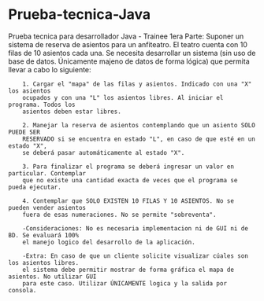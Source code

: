 # Prueba-tecnica-Java

Prueba tecnica para desarrollador Java - Trainee
1era Parte:
           Suponer un sistema de reserva de asientos para un anfiteatro. El teatro
        cuenta con 10 filas de 10 asientos cada una. Se necesita desarrollar un sistema
        (sin uso de base de datos. Únicamente majeno de datos de forma lógica) que permita
        llevar a cabo lo siguiente:
        
        1. Cargar el "mapa" de las filas y asientos. Indicado con una "X" los asientos
        ocupados y con una "L" los asientos libres. Al iniciar el programa. Todos los
        asientos deben estar libres.
        
        2. Manejar la reserva de asientos contemplando que un asiento SOLO PUEDE SER
        RESERVADO si se encuentra en estado "L", en caso de que esté en un estado "X",
        se deberá pasar automáticamente al estado "X".
        
        3. Para finalizar el programa se deberá ingresar un valor en particular. Contemplar
        que no existe una cantidad exacta de veces que el programa se pueda ejecutar.
        
        4. Contemplar que SOLO EXISTEN 10 FILAS Y 10 ASIENTOS. No se pueden vender asientos
        fuera de esas numeraciones. No se permite "sobreventa".
        
        -Consideraciones: No es necesaria implementacion ni de GUI ni de BD. Se evaluará 100%
        el manejo logico del desarrollo de la aplicación.
        
        -Extra: En caso de que un cliente solicite visualizar cúales son los asientos libres.
        el sistema debe permitir mostrar de forma gráfica el mapa de asientos. No utilizar GUI
        para este caso. Utilizar ÚNICAMENTE logica y la salida por consola.
